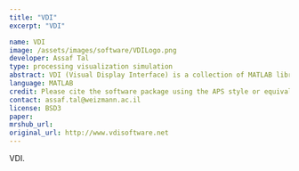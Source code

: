 ```yaml
---
title: "VDI"
excerpt: "VDI"

name: VDI
image: /assets/images/software/VDILogo.png
developer: Assaf Tal
type: processing visualization simulation
abstract: VDI (Visual Display Interface) is a collection of MATLAB libraries created to visualize and process multiresolution data, such as MRS, MRSI, fMRI and anatomical MRI. An additional sub-library called SpinTool (independently available for download) can be used to easily and quickly write Bloch simulations and simulations of J-coupled spins.
language: MATLAB
credit: Please cite the software package using the APS style or equivalent (Tal, A (2020). Visual Display Interface (VDI) [Computer Software]. Retrieved from http://www.vdisoftware.net)
contact: assaf.tal@weizmann.ac.il
license: BSD3
paper:
mrshub_url:
original_url: http://www.vdisoftware.net
---
```


VDI.

